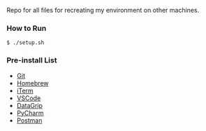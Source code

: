 Repo for all files for recreating my environment on other machines.


### How to Run

```$ ./setup.sh```

### Pre-install List
- [Git](https://git-scm.com/book/en/v2/Getting-Started-Installing-Git)
- [Homebrew](https://brew.sh/)
- [iTerm](https://www.iterm2.com/)
- [VSCode](https://code.visualstudio.com/)
- [DataGrip](https://jetbrains.com/datagrip/)
- [PyCharm](https://www.jetbrains.com/pycharm/)
- [Postman](https://www.getpostman.com/)

